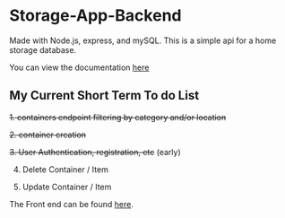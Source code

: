 # Storage-App-Backend
Made with Node.js, express, and mySQL. This is a simple api for a home storage database.

You can view the documentation [here](https://cullen-kennedy.github.io/House-Storage-Documentation/)

## My Current Short Term To do List

~~1. containers endpoint filtering by category and/or location~~

~~2. container creation~~

~~3. User Authentication, registration, etc~~ (early)

4. Delete Container / Item

5. Update Container / Item


The Front end can be found [here](https://github.com/cullen-kennedy/Storage-App).


